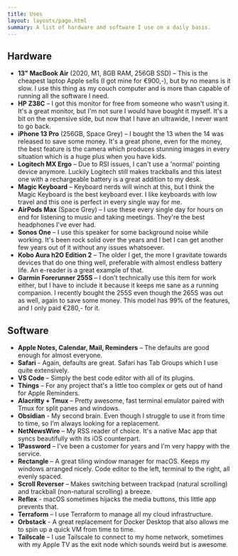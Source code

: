 ```yaml
---
title: Uses
layout: layouts/page.html
summary: A list of hardware and software I use on a daily basis.
---
```


## Hardware

- **13" MacBook Air** (2020, M1, 8GB RAM, 256GB SSD) – This is the cheapest laptop Apple sells (I got mine for €900,-), but by no means is it slow. I use this thing as my couch computer and is more than capable of running all the software I need.
- **HP Z38C** – I got this monitor for free from someone who wasn't using it. It's a great monitor, but I'm not sure I would have bought it myself. It's a bit on the expensive side, but now that I have an ultrawide, I never want to go back.
- **iPhone 13 Pro** (256GB, Space Grey) – I bought the 13 when the 14 was released to save some money. It's a great phone, even for the money, the best feature is the camera which produces stunning images in every situation which is a huge plus when you have kids.
- **Logitech MX Ergo** – Due to RSI issues, I can't use a 'normal' pointing device anymore. Luckily Logitech still makes trackballs and this latest one with a rechargeable battery is a great addition to my desk.
- **Magic Keyboard** – Keyboard nerds will winch at this, but I think the Magic Keyboard is the best keyboard ever. I like keyboards with low travel and this one is perfect in every single way for me.
- **AirPods Max** (Space Grey) – I use these every single day for hours on end for listening to music and taking meetings. They're the best headphones I've ever had.
- **Sonos One** – I use this speaker for some background noise while working. It's been rock solid over the years and I bet I can get another few years out of it without any issues whatsoever.
- **Kobo Aura h2O Edition 2** – The older I get, the more I gravitate towards devices that do one thing well, preferable with almost endless battery life. An e-reader is a great example of that.
- **Garmin Forerunner 255S** – I don't technically use this item for work either, but I have to include it because it keeps me sane as a running companion. I recently bought the 255S even though the 265S was out as well, again to save some money. This model has 99% of the features, and I only paid €280,- for it.

## Software

- **Apple Notes, Calendar, Mail, Reminders** – The defaults are good enough for almost everyone.
- **Safari** - Again, defaults are great. Safari has Tab Groups which I use quite extensively.
- **VS Code** – Simply the best code editor with all of its plugins.
- **Things** – For any project that's a little too complex or gets out of hand for Apple Reminders.
- **Alacritty + Tmux** – Pretty awesome, fast terminal emulator paired with Tmux for split panes and windows.
- **Obsidian** - My second brain. Even though I struggle to use it from time to time, so I'm always looking for a replacement.
- **NetNewsWire** – My RSS reader of choice. It's a native Mac app that syncs beautifully with its iOS counterpart.
- **1Password** – I've been a customer for years and I'm very happy with the service.
- **Rectangle** – A great tiling window manager for macOS. Keeps my windows arranged nicely. Code editor to the left, terminal to the right, all evenly spaced.
- **Scroll Reverser** – Makes switching between trackpad (natural scrolling) and trackball (non-natural scrolling) a breeze.
- **Reflex** - macOS sometimes hijacks the media buttons, this little app prevents that.
- **Terraform** – I use Terraform to manage all my cloud infrastructure.
- **Orbstack** - A great replacement for Docker Desktop that also allows me to spin up a quick VM from time to time.
- **Tailscale** – I use Tailscale to connect to my home network, sometimes with my Apple TV as the exit node which sounds weird but is awesome.
